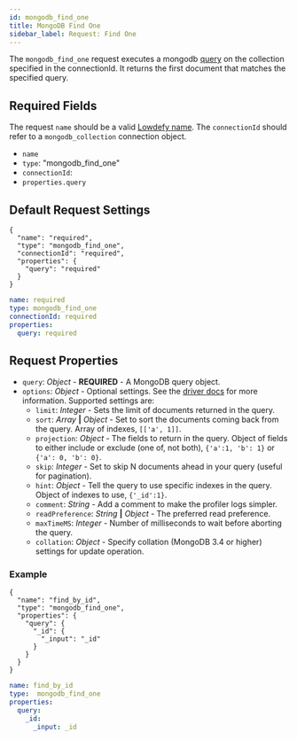 ```yaml
---
id: mongodb_find_one
title: MongoDB Find One
sidebar_label: Request: Find One
---
```


The `mongodb_find_one` request executes a mongodb [query](https://docs.mongodb.com/manual/tutorial/query-documents/) on the collection specified in the connectionId. It returns the first document that matches the specified query.


## Required Fields

The request `name` should be a valid [Lowdefy name](concepts/lowdefy-file.md#names-and-ids).
The `connectionId` should refer to a `mongodb_collection` connection object.

- `name`
- `type`: "mongodb_find_one"
- `connectionId`: 
- `properties.query`

## Default Request Settings

<!--DOCUSAURUS_CODE_TABS-->
<!--JSON-->

```json5
{
  "name": "required",
  "type": "mongodb_find_one",
  "connectionId": "required",
  "properties": {
    "query": "required"
  }
}
```

<!--YAML-->

```yaml
name: required
type: mongodb_find_one
connectionId: required
properties:
  query: required
```

<!--END_DOCUSAURUS_CODE_TABS-->

## Request Properties

- `query`: _Object_ - **REQUIRED** - A MongoDB query object.
- `options`: _Object_ - Optional settings. See the [driver docs](https://mongodb.github.io/node-mongodb-native/3.3/api/Collection.html#findOne) for more information. Supported settings are:
  - `limit`: _Integer_ - Sets the limit of documents returned in the query.
  - `sort`: _Array_ **|** _Object_  - Set to sort the documents coming back from the query. Array of indexes, `[['a', 1]]`.
  - `projection`: _Object_ - The fields to return in the query. Object of fields to either include or exclude (one of, not both), `{'a':1, 'b': 1}` or `{'a': 0, 'b': 0}`.
  - `skip`: _Integer_ - Set to skip N documents ahead in your query (useful for pagination).
  - `hint`: _Object_ - Tell the query to use specific indexes in the query. Object of indexes to use, `{'_id':1}`.
  - `comment`: _String_ - Add a comment to make the profiler logs simpler.
  - `readPreference`: _String_ **|** _Object_ - The preferred read preference.
  - `maxTimeMS`: _Integer_ - Number of milliseconds to wait before aborting the query.
  - `collation`: _Object_ - Specify collation (MongoDB 3.4 or higher) settings for update operation.


### Example

<!--DOCUSAURUS_CODE_TABS-->
<!--JSON-->

```json5
{
  "name": "find_by_id",
  "type": "mongodb_find_one",
  "properties": {
    "query": {
      "_id": {
        "_input": "_id"
      }
    }
  }
}
```

<!--YAML-->

```yaml
name: find_by_id
type:  mongodb_find_one
properties:
  query:
    _id:
      _input: _id
```

<!--END_DOCUSAURUS_CODE_TABS-->
